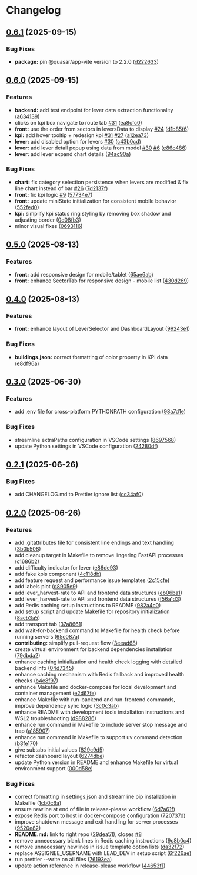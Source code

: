 # Changelog

## [0.6.1](https://github.com/EPFL-ENAC/leure-speed-to-zero/compare/v0.6.0...v0.6.1) (2025-09-15)


### Bug Fixes

* **package:** pin @quasar/app-vite version to 2.2.0 ([d222633](https://github.com/EPFL-ENAC/leure-speed-to-zero/commit/d222633de922fb2505ce86c984d3cc196056e65c))

## [0.6.0](https://github.com/EPFL-ENAC/leure-speed-to-zero/compare/v0.5.0...v0.6.0) (2025-09-15)


### Features

* **backend:** add test endpoint for lever data extraction functionality ([a634139](https://github.com/EPFL-ENAC/leure-speed-to-zero/commit/a6341392802a814dcf9283c31500474bed953bc1))
* clicks on kpi box navigate to route tab [#31](https://github.com/EPFL-ENAC/leure-speed-to-zero/issues/31) ([ea8cfc0](https://github.com/EPFL-ENAC/leure-speed-to-zero/commit/ea8cfc0bc2190b4844b62771b616738e4481c860))
* **front:** use the order from sectors in leversData to display [#24](https://github.com/EPFL-ENAC/leure-speed-to-zero/issues/24) ([d1b85f6](https://github.com/EPFL-ENAC/leure-speed-to-zero/commit/d1b85f6f56018c7727cdef7088bed741879d6f56))
* **kpi:** add hover tooltip + redesign kpi [#31](https://github.com/EPFL-ENAC/leure-speed-to-zero/issues/31) [#27](https://github.com/EPFL-ENAC/leure-speed-to-zero/issues/27) ([a12ea73](https://github.com/EPFL-ENAC/leure-speed-to-zero/commit/a12ea73819d9ac8f42c85d5e1db5d5ae6f0a24d1))
* **lever:** add disabled option for levers [#30](https://github.com/EPFL-ENAC/leure-speed-to-zero/issues/30) ([c43b0cd](https://github.com/EPFL-ENAC/leure-speed-to-zero/commit/c43b0cd705bf75c7f9730f57da18857edb58ac88))
* **lever:** add lever detail popup using data from model [#30](https://github.com/EPFL-ENAC/leure-speed-to-zero/issues/30) [#6](https://github.com/EPFL-ENAC/leure-speed-to-zero/issues/6) ([e86c486](https://github.com/EPFL-ENAC/leure-speed-to-zero/commit/e86c486b0cb2ace9d8dfc9303409706155ed04fb))
* **lever:** add lever expand chart details ([94ac90a](https://github.com/EPFL-ENAC/leure-speed-to-zero/commit/94ac90a12cc76e79257030623396b1b6769f985b))


### Bug Fixes

* **chart:** fix category selection persistence when levers are modified & fix line chart instead of bar [#26](https://github.com/EPFL-ENAC/leure-speed-to-zero/issues/26) ([7d2137f](https://github.com/EPFL-ENAC/leure-speed-to-zero/commit/7d2137f8c362510ae8563e90cacda43629d33f72))
* **front:** fix kpi logic [#9](https://github.com/EPFL-ENAC/leure-speed-to-zero/issues/9) ([57734e7](https://github.com/EPFL-ENAC/leure-speed-to-zero/commit/57734e7f59806cbdf08270c86b196b5455c0a7fa))
* **front:** update miniState initialization for consistent mobile behavior ([552fed0](https://github.com/EPFL-ENAC/leure-speed-to-zero/commit/552fed0cbf1f807f8a78547d3bdedf9b6a38bbf9))
* **kpi:** simplify kpi status ring styling by removing box shadow and adjusting border ([0d08fb3](https://github.com/EPFL-ENAC/leure-speed-to-zero/commit/0d08fb366bb1148cbacd4125cc2e5669381e5cb3))
* minor visual fixes ([0693116](https://github.com/EPFL-ENAC/leure-speed-to-zero/commit/069311692e47cc8a64d62a3215779f947153d172))

## [0.5.0](https://github.com/EPFL-ENAC/leure-speed-to-zero/compare/v0.4.1...v0.5.0) (2025-08-13)


### Features

* **front:** add responsive design for mobile/tablet ([65ae6ab](https://github.com/EPFL-ENAC/leure-speed-to-zero/commit/65ae6ab29ee18f2dded072cf596335437cd42b60))
* **front:** enhance SectorTab for responsive design - mobile list ([430d269](https://github.com/EPFL-ENAC/leure-speed-to-zero/commit/430d26900b594d72cb2453d7bfb5b7847dcc2d3a))

## [0.4.0](https://github.com/EPFL-ENAC/leure-speed-to-zero/compare/v0.3.0...v0.4.0) (2025-08-13)


### Features

* **front:** enhance layout of LeverSelector and DashboardLayout ([99243e1](https://github.com/EPFL-ENAC/leure-speed-to-zero/commit/99243e1e39e1ed1937b739b7f4d3af293dcbef8c))


### Bug Fixes

* **buildings.json:** correct formatting of color property in KPI data ([e8df96a](https://github.com/EPFL-ENAC/leure-speed-to-zero/commit/e8df96a9c14f74f322116cac2b3c74e2d969d63b))

## [0.3.0](https://github.com/EPFL-ENAC/leure-speed-to-zero/compare/v0.2.1...v0.3.0) (2025-06-30)


### Features

* add .env file for cross-platform PYTHONPATH configuration ([98a7d1e](https://github.com/EPFL-ENAC/leure-speed-to-zero/commit/98a7d1e9a757d3ed7cc4e0fb98de1f65ea57ce19))


### Bug Fixes

* streamline extraPaths configuration in VSCode settings ([8697568](https://github.com/EPFL-ENAC/leure-speed-to-zero/commit/8697568c195a023c2a1ddea020e4dd295168d7ed))
* update Python settings in VSCode configuration ([24280df](https://github.com/EPFL-ENAC/leure-speed-to-zero/commit/24280df363955e20bc12bb612fb17af76fbc08e1))

## [0.2.1](https://github.com/EPFL-ENAC/leure-speed-to-zero/compare/v0.2.0...v0.2.1) (2025-06-26)


### Bug Fixes

* add CHANGELOG.md to Prettier ignore list ([cc34af0](https://github.com/EPFL-ENAC/leure-speed-to-zero/commit/cc34af019f16ad886f4a759df02d920400f33691))

## [0.2.0](https://github.com/EPFL-ENAC/leure-speed-to-zero/compare/v0.1.0...v0.2.0) (2025-06-26)


### Features

* add .gitattributes file for consistent line endings and text handling ([3b0b508](https://github.com/EPFL-ENAC/leure-speed-to-zero/commit/3b0b50805a774883014fa15f2d5b19b73a76c26e))
* add cleanup target in Makefile to remove lingering FastAPI processes ([c1686b2](https://github.com/EPFL-ENAC/leure-speed-to-zero/commit/c1686b215cc488d1e8312bf7e68e3a57ae5c4cd4))
* add difficulty indicator for lever ([e86de93](https://github.com/EPFL-ENAC/leure-speed-to-zero/commit/e86de93aa4ed1ffab2b4c0e16a6823b7c7d600b2))
* add fake kpis component ([4c118db](https://github.com/EPFL-ENAC/leure-speed-to-zero/commit/4c118db0c6278e85bacfef7e60cd11b8047585ab))
* add feature request and performance issue templates ([2c15cfe](https://github.com/EPFL-ENAC/leure-speed-to-zero/commit/2c15cfec82b207cf1bab8683c08f8f30c72ac044))
* add labels plot ([d8905e9](https://github.com/EPFL-ENAC/leure-speed-to-zero/commit/d8905e98321db0841146f5ca558201923a58626e))
* add lever_harvest-rate to API and frontend data structures ([eb06ba1](https://github.com/EPFL-ENAC/leure-speed-to-zero/commit/eb06ba1e72bb3606cb603eaf492b1552436c26fd))
* add lever_harvest-rate to API and frontend data structures ([f56a1d3](https://github.com/EPFL-ENAC/leure-speed-to-zero/commit/f56a1d3f826be4a5041d2bc565fa9b0c050c9704))
* add Redis caching setup instructions to README ([982a4c0](https://github.com/EPFL-ENAC/leure-speed-to-zero/commit/982a4c02191bf8ed80e9355711997713279f98d7))
* add setup script and update Makefile for repository initialization ([8acb3a5](https://github.com/EPFL-ENAC/leure-speed-to-zero/commit/8acb3a53ca866575c798932c2d7efb386cf7c4e9))
* add transport tab ([37a8661](https://github.com/EPFL-ENAC/leure-speed-to-zero/commit/37a866121c79f7013454d22ae25303ce6758989f))
* add wait-for-backend command to Makefile for health check before running servers ([65c087a](https://github.com/EPFL-ENAC/leure-speed-to-zero/commit/65c087af8ccef59c1a7c98626c51046165d14d88))
* **contributing:** simplify pull-request flow ([3eead68](https://github.com/EPFL-ENAC/leure-speed-to-zero/commit/3eead682cf887639848440c8fa48d9bdbb85d5e9))
* create virtual environment for backend dependencies installation ([79dbda2](https://github.com/EPFL-ENAC/leure-speed-to-zero/commit/79dbda2815151955fb68c4e8df2f5de2c9405c7c))
* enhance caching initialization and health check logging with detailed backend info ([04d7345](https://github.com/EPFL-ENAC/leure-speed-to-zero/commit/04d7345ee0f89805de8ba34a84fac116f214adfd))
* enhance caching mechanism with Redis fallback and improved health checks ([b4e8f97](https://github.com/EPFL-ENAC/leure-speed-to-zero/commit/b4e8f97a71a30cdad32233f128dc7acc6fbc1fe6))
* enhance Makefile and docker-compose for local development and container management ([e2d67fe](https://github.com/EPFL-ENAC/leure-speed-to-zero/commit/e2d67fe53584910ef46ba119444b488ff270291c))
* enhance Makefile with run-backend and run-frontend commands, improve dependency sync logic ([3c0c3ab](https://github.com/EPFL-ENAC/leure-speed-to-zero/commit/3c0c3ab5c9348c6637a42c5eb91e820e55c1b060))
* enhance README with development tools installation instructions and WSL2 troubleshooting ([d988286](https://github.com/EPFL-ENAC/leure-speed-to-zero/commit/d988286cd24b82b5d51dec8069e8869ad85758d1))
* enhance run command in Makefile to include server stop message and trap ([a185907](https://github.com/EPFL-ENAC/leure-speed-to-zero/commit/a1859075134ed944c6fd994f94e19a40ddf6c262))
* enhance run command in Makefile to support uv command detection ([b3fe170](https://github.com/EPFL-ENAC/leure-speed-to-zero/commit/b3fe170f0facbd663b39f8c8717edb67f1378100))
* give subtabs initial values ([829c9d5](https://github.com/EPFL-ENAC/leure-speed-to-zero/commit/829c9d547d8af9022f4c5821afc58b6b3528d809))
* refactor dashboard layout ([6274dbe](https://github.com/EPFL-ENAC/leure-speed-to-zero/commit/6274dbe05b1cdb16ff626079d95790e5003b6091))
* update Python version in README and enhance Makefile for virtual environment support ([000d58e](https://github.com/EPFL-ENAC/leure-speed-to-zero/commit/000d58e4a51efc137bbd1e71e973c66abd78ef58))


### Bug Fixes

* correct formatting in settings.json and streamline pip installation in Makefile ([1cb0c6a](https://github.com/EPFL-ENAC/leure-speed-to-zero/commit/1cb0c6accba1e3ffa2354e9f731179721c75873b))
* ensure newline at end of file in release-please workflow ([6d7a61f](https://github.com/EPFL-ENAC/leure-speed-to-zero/commit/6d7a61f33c8362d1b928f2f4f526976a445ab862))
* expose Redis port to host in docker-compose configuration ([720737d](https://github.com/EPFL-ENAC/leure-speed-to-zero/commit/720737d9b8170e86f9e28a757880d278b0e301be))
* improve shutdown message and exit handling for server processes ([9520e82](https://github.com/EPFL-ENAC/leure-speed-to-zero/commit/9520e820b21050fdd6bfa73e030ab5157a12c81b))
* **README.md:** link to right repo ([29dea51](https://github.com/EPFL-ENAC/leure-speed-to-zero/commit/29dea51e998397f1e549a729a3b99e73fbd12f19)), closes [#8](https://github.com/EPFL-ENAC/leure-speed-to-zero/issues/8)
* remove unnecessary blank lines in Redis caching instructions ([9c8b0c4](https://github.com/EPFL-ENAC/leure-speed-to-zero/commit/9c8b0c44af2e84a02d070e5f29eda6718cf02c96))
* remove unnecessary newlines in issue template option lists ([da32f72](https://github.com/EPFL-ENAC/leure-speed-to-zero/commit/da32f72f3630ac449bde45882875884aac2ff239))
* replace ASSIGNEE_USERNAME with LEAD_DEV in setup script ([6f226ae](https://github.com/EPFL-ENAC/leure-speed-to-zero/commit/6f226ae091b741f21cae97a15bba449d12f2e084))
* run prettier --write on all files ([76193ea](https://github.com/EPFL-ENAC/leure-speed-to-zero/commit/76193eaee2ec27bcb819b09e46b7569e934d322f))
* update action reference in release-please workflow ([44653f1](https://github.com/EPFL-ENAC/leure-speed-to-zero/commit/44653f19fab9fab0419daabeb583833819c1a597))

